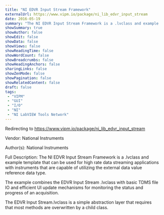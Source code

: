 ```yaml
---
title: "NI EDVR Input Stream Framework"
externalUrl: https://www.vipm.io/package/ni_lib_edvr_input_stream
date: 2016-05-19
summary: "The NI EDVR Input Stream Framework is a .lvclass and example template that can be used for high rate data streaming applications with instruments that are capable of utilizing the external data value reference data type."
showSummary: true
showAuthor: false
showEdit: false
showData: false
showViews: false
showReadingTime: false
showWordCount: false
showBreadcrumbs: false
showHeadingAnchors: false
sharingLinks: false
showZenMode: false
showPagination: false
showRelatedContent: false
draft: false
tags:
 - "VIPM"
 - "GUI"
 - "I/O"
 - "NI"
 - "NI LabVIEW Tools Network"
---
```


Redirecting to https://www.vipm.io/package/ni_lib_edvr_input_stream

Vendor: National Instruments

Author(s): National Instruments
 
Full Description:
The NI EDVR Input Stream Framework is a .lvclass and example template that can be used for high rate data streaming applications with instruments that are capable of utilizing the external data value reference data type.

The example combines the EDVR Input Stream .lvclass with basic TDMS file IO and efficient UI update mechanisms for monitoring the status and progress of an acquisition.

The EDVR Input Stream.lvclass is a simple abstraction layer that requires that most methods are overwritten by a child class.